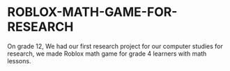 # ROBLOX-MATH-GAME-FOR-RESEARCH
On grade 12, We had our first research project for our computer studies for research, we made Roblox math game for grade 4 learners with math lessons.
